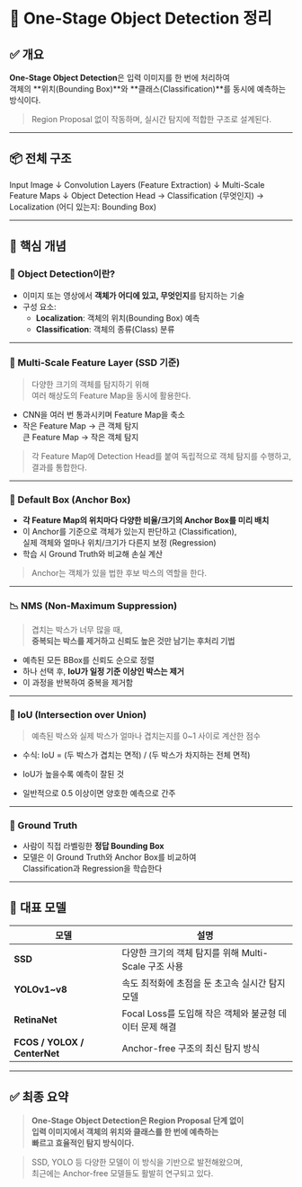 # 🧠 One-Stage Object Detection 정리

## ✅ 개요

**One-Stage Object Detection**은 입력 이미지를 한 번에 처리하여  
객체의 **위치(Bounding Box)**와 **클래스(Classification)**를 동시에 예측하는 방식이다.

> Region Proposal 없이 작동하며, 실시간 탐지에 적합한 구조로 설계된다.

---

## 📦 전체 구조

Input Image
↓
Convolution Layers (Feature Extraction)
↓
Multi-Scale Feature Maps
↓
Object Detection Head
→ Classification (무엇인지)
→ Localization (어디 있는지: Bounding Box)


---

## 🧱 핵심 개념

### 🎯 Object Detection이란?

- 이미지 또는 영상에서 **객체가 어디에 있고, 무엇인지**를 탐지하는 기술
- 구성 요소:
  - **Localization**: 객체의 위치(Bounding Box) 예측
  - **Classification**: 객체의 종류(Class) 분류

---

### 🔄 Multi-Scale Feature Layer (SSD 기준)

> 다양한 크기의 객체를 탐지하기 위해  
여러 해상도의 Feature Map을 동시에 활용한다.

- CNN을 여러 번 통과시키며 Feature Map을 축소
- 작은 Feature Map → 큰 객체 탐지  
  큰 Feature Map → 작은 객체 탐지

> 각 Feature Map에 Detection Head를 붙여 독립적으로 객체 탐지를 수행하고, 결과를 통합한다.

---

### 📐 Default Box (Anchor Box)

- **각 Feature Map의 위치마다 다양한 비율/크기의 Anchor Box를 미리 배치**
- 이 Anchor를 기준으로 객체가 있는지 판단하고 (Classification),  
  실제 객체와 얼마나 위치/크기가 다른지 보정 (Regression)
- 학습 시 Ground Truth와 비교해 손실 계산

> Anchor는 객체가 있을 법한 후보 박스의 역할을 한다.

---

### 📉 NMS (Non-Maximum Suppression)

> 겹치는 박스가 너무 많을 때,  
**중복되는 박스를 제거하고 신뢰도 높은 것만 남기는 후처리 기법**

- 예측된 모든 BBox를 신뢰도 순으로 정렬  
- 하나 선택 후, **IoU가 일정 기준 이상인 박스는 제거**  
- 이 과정을 반복하여 중복을 제거함

---

### 📏 IoU (Intersection over Union)

> 예측된 박스와 실제 박스가 얼마나 겹치는지를 0~1 사이로 계산한 점수

- 수식:  IoU = (두 박스가 겹치는 면적) / (두 박스가 차지하는 전체 면적)


- IoU가 높을수록 예측이 잘된 것
- 일반적으로 0.5 이상이면 양호한 예측으로 간주

---

### 🧾 Ground Truth

- 사람이 직접 라벨링한 **정답 Bounding Box**
- 모델은 이 Ground Truth와 Anchor Box를 비교하여  
Classification과 Regression을 학습한다

---

## 🚀 대표 모델

| 모델 | 설명 |
|------|------|
| **SSD** | 다양한 크기의 객체 탐지를 위해 Multi-Scale 구조 사용 |
| **YOLOv1~v8** | 속도 최적화에 초점을 둔 초고속 실시간 탐지 모델 |
| **RetinaNet** | Focal Loss를 도입해 작은 객체와 불균형 데이터 문제 해결 |
| **FCOS / YOLOX / CenterNet** | Anchor-free 구조의 최신 탐지 방식 |

---

## ✅ 최종 요약

> **One-Stage Object Detection은 Region Proposal 단계 없이  
입력 이미지에서 객체의 위치와 클래스를 한 번에 예측하는  
빠르고 효율적인 탐지 방식이다.**  

> SSD, YOLO 등 다양한 모델이 이 방식을 기반으로 발전해왔으며,  
최근에는 Anchor-free 모델들도 활발히 연구되고 있다.

